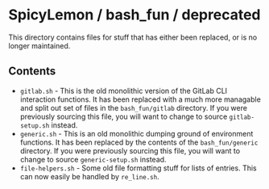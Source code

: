 # SpicyLemon / bash_fun / deprecated
This directory contains files for stuff that has either been replaced, or is no longer maintained.

## Contents

* `gitlab.sh` - This is the old monolithic version of the GitLab CLI interaction functions.
  It has been replaced with a much more managable and split out set of files in the `bash_fun/gitlab` directory.
  If you were previously sourcing this file, you will want to change to source `gitlab-setup.sh` instead.
* `generic.sh` - This is an old monolithic dumping ground of environment functions.
  It has been replaced by the contents of the `bash_fun/generic` directory.
  If you were previously sourcing this file, you will want to change to source `generic-setup.sh` instead.
* `file-helpers.sh` - Some old file formatting stuff for lists of entries. This can now easily be handled by `re_line.sh`.

